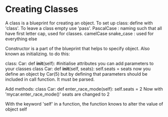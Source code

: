 # Creating Classes
A class is a blueprint for creating an object.
To set up class: define with 'class'. To leave a class empty use 'pass'.
PascalCase : naming such that all have first letter cap, used for classes.
camelCase
snake_case : used for everything else

Constructor is a part of the blueprint that helps to specify object. Also known as 
initializing. to do this:

class: Car:
    def __init__(self):
    #initialise attributes
you can add parameters to your classes
class Car:
    def __init__(self, seats):
        self.seats = seats
now you define an object by Car(5)
but by defining that parameters should be included in call function. It must be parsed.

Add methods:
class Car:
    def enter_race_mode(self):
        self.seats = 2
Now with 'mycar.enter_race_mode()' seats are changed to 2

With the keyword 'self' in a function, the function knows to alter the value of object self
